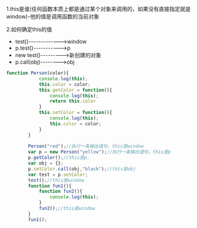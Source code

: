 1.this是谁(任何函数本质上都是通过某个对象来调用的，如果没有直接指定就是window)-他的值是调用函数的当前对象

2.如何确定this的值
* test()------------->window
* p.test()----------->p
* new test()--------->新创建的对象
* p.call(obj)-------->obj

```js
function Person(color){
			console.log(this);
			this.color = color;
			this.getColor = function(){
				console.log(this);
				return this.color
			}
			this.setColor = function(){
				console.log(this);
				this.color = color;
			}
		}
		
		Person("red");//执行一条输出语句，this是window
		var p = new Person("yellow");//执行一条输出语句，this是p
		p.getColor();//this是p，
		var obj = {};
		p.setColor.call(obj,"black");//this是obj
		var test = p.setColor;
		test();//this是window
		function fun1(){
			function fun2(){
				console.log(this);
			}
			fun2();//this是window
		}
		fun1();
```


